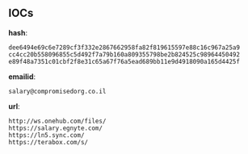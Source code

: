 
## IOCs

__hash__:

```text
dee6494e69c6e7289cf3f332e2867662958fa82f819615597e88c16c967a25a9
cc4cc20b558096855c5d492f7a79b160a809355798be2b824525c98964450492
e89f48a7351c01cbf2f8e31c65a67f76a5ead689bb11e9d4918090a165d4425f
```
__emailid__:

```text
salary@compromisedorg.co.il
```
__url__:

```text
http://ws.onehub.com/files/
https://salary.egnyte.com/
https://ln5.sync.com/
https://terabox.com/s/
```
